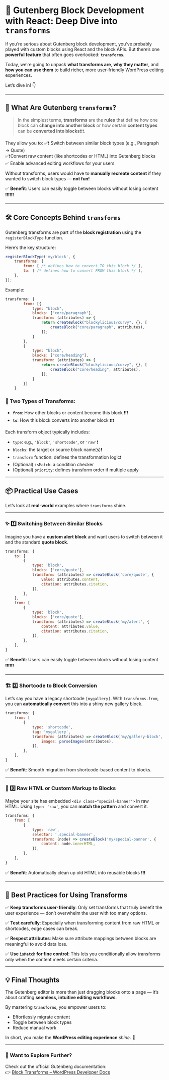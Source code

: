 # 🚀 Gutenberg Block Development with React: Deep Dive into **`transforms`**

If you’re serious about Gutenberg block development, you’ve probably played with custom blocks using React and the block APIs. But there’s one **powerful feature** that often goes overlooked: **`transforms`**.  

Today, we’re going to unpack **what transforms are**, **why they matter**, and **how you can use them** to build richer, more user-friendly WordPress editing experiences.  

Let’s dive in! 👇

---

## 🧐 What Are Gutenberg **`transforms`**?

> In the simplest terms, **transforms** are the **rules** that define how one block can **change into another block** or how certain **content types** can be **converted into blocks**❗️❗️❗️.  

They allow you to:
✅❗️ Switch between similar block types (e.g., Paragraph → Quote)  
✅❗️Convert raw content (like shortcodes or HTML) into Gutenberg blocks  
✅ Enable advanced editing workflows for your users  

Without transforms, users would have to **manually recreate content** if they wanted to switch block types — **not fun!**

✅ **Benefit**: Users can easily toggle between blocks without losing content ❗️❗️❗️❗️❗️❗️

---

## 🛠️ Core Concepts Behind **`transforms`**

Gutenberg transforms are part of the **block registration** using the `registerBlockType` function.  

Here’s the key structure:
```js
registerBlockType('my/block', {
    transforms: {
        from: [ /* defines how to convert TO this block */ ],
        to: [ /* defines how to convert FROM this block */ ],
    },
});
```


Example:

```js
transforms: {
		from: [{ 
			type: "block",
			blocks: ["core/paragraph"],
			transform: (attributes) => {
				return createBlock("blockylicious/curvy", {}, [
					createBlock("core/paragraph", attributes),
				]);
			}
		},
		{ 
			type: "block",
			blocks: ["core/heading"],
			transform: (attributes) => {
				return createBlock("blockylicious/curvy", {}, [
					createBlock("core/heading", attributes),
				]);
			}
		}]
	}
```

### 🔑 Two Types of Transforms:
- **`from`**: How other blocks or content become this block ❗️❗️❗️
- **`to`**: How this block converts into another block ❗️❗️❗️

Each transform object typically includes:
- `type`: e.g., `'block'`, `'shortcode'`, or `'raw'`❗️
- `blocks`: the target or source block name(s)❗️
- `transform` function: defines the transformation logic❗️
- (Optional) `isMatch`: a condition checker
- (Optional) `priority`: defines transform order if multiple apply

---

## 📦 Practical Use Cases

Let’s look at **real-world** examples where `transforms` shine.

---

### ✨ 1️⃣ **Switching Between Similar Blocks**

Imagine you have a **custom alert block** and want users to switch between it and the standard **quote block**.

```js
transforms: {
    to: [
        {
            type: 'block',
            blocks: ['core/quote'],
            transform: (attributes) => createBlock('core/quote', {
                value: attributes.content,
                citation: attributes.citation,
            }),
        },
    ],
    from: [
        {
            type: 'block',
            blocks: ['core/quote'],
            transform: (attributes) => createBlock('my/alert', {
                content: attributes.value,
                citation: attributes.citation,
            }),
        },
    ],
}
```

✅ **Benefit**: Users can easily toggle between blocks without losing content ❗️❗️❗️❗️❗️❗️

---

### 🏗️ 2️⃣ **Shortcode to Block Conversion**

Let’s say you have a legacy shortcode `[mygallery]`. With `transforms.from`, you can **automatically convert** this into a shiny new gallery block.

```js
transforms: {
    from: [
        {
            type: 'shortcode',
            tag: 'mygallery',
            transform: (attributes) => createBlock('my/gallery-block', {
                images: parseImages(attributes),
            }),
        },
    ],
}
```

✅ **Benefit**: Smooth migration from shortcode-based content to blocks.

---

### 🛑 3️⃣ **Raw HTML or Custom Markup to Blocks**

Maybe your site has embedded `<div class="special-banner">` in raw HTML. Using `type: 'raw'`, you can **match the pattern** and convert it.

```js
transforms: {
    from: [
        {
            type: 'raw',
            selector: '.special-banner',
            transform: (node) => createBlock('my/special-banner', {
                content: node.innerHTML,
            }),
        },
    ],
}
```

✅ **Benefit**: Automatically clean up old HTML into reusable blocks ❗️❗️❗️

---

## 🧩 Best Practices for Using Transforms

✅ **Keep transforms user-friendly**: Only set transforms that truly benefit the user experience — don’t overwhelm the user with too many options.  

✅ **Test carefully**: Especially when transforming content from raw HTML or shortcodes, edge cases can break.  

✅ **Respect attributes**: Make sure attribute mappings between blocks are meaningful to avoid data loss.  

✅ **Use `isMatch` for fine control**: This lets you conditionally allow transforms only when the content meets certain criteria.

---

## 💡 Final Thoughts

The Gutenberg editor is more than just dragging blocks onto a page — it’s about crafting **seamless, intuitive editing workflows**.  

By mastering **`transforms`**, you empower users to:
- Effortlessly migrate content  
- Toggle between block types  
- Reduce manual work  

In short, you make the **WordPress editing experience** *shine*. 🌟

---

### 🔗 Want to Explore Further?

Check out the official Gutenberg documentation:  
👉 [Block Transforms – WordPress Developer Docs](https://developer.wordpress.org/block-editor/reference-guides/block-api/block-transforms/)

